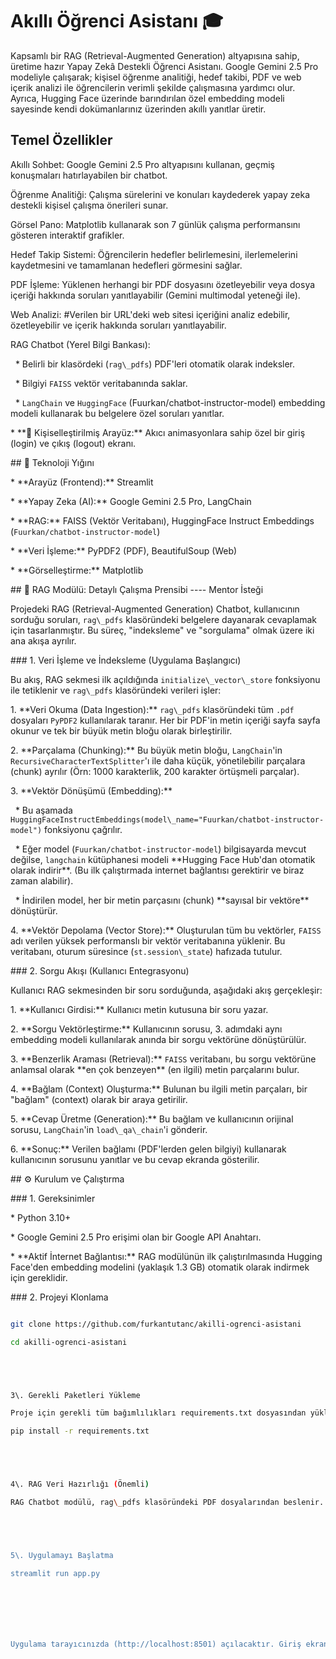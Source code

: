 # Akıllı Öğrenci Asistanı 🎓

Kapsamlı bir RAG (Retrieval-Augmented Generation) altyapısına sahip, üretime hazır Yapay Zekâ Destekli Öğrenci Asistanı.
Google Gemini 2.5 Pro modeliyle çalışarak; kişisel öğrenme analitiği, hedef takibi, PDF ve web içerik analizi ile öğrencilerin verimli şekilde çalışmasına yardımcı olur.
Ayrıca, Hugging Face üzerinde barındırılan özel embedding modeli sayesinde kendi dokümanlarınız üzerinden akıllı yanıtlar üretir.



## Temel Özellikler

 Akıllı Sohbet: Google Gemini 2.5 Pro altyapısını kullanan, geçmiş konuşmaları hatırlayabilen bir chatbot.

Öğrenme Analitiği: Çalışma sürelerini ve konuları kaydederek yapay zeka destekli kişisel çalışma önerileri sunar.

Görsel Pano: Matplotlib kullanarak son 7 günlük çalışma performansını gösteren interaktif grafikler.

Hedef Takip Sistemi: Öğrencilerin hedefler belirlemesini, ilerlemelerini kaydetmesini ve tamamlanan hedefleri görmesini sağlar.

PDF İşleme: Yüklenen herhangi bir PDF dosyasını özetleyebilir veya dosya içeriği hakkında soruları yanıtlayabilir (Gemini multimodal yeteneği ile).

Web Analizi: #Verilen bir URL'deki web sitesi içeriğini analiz edebilir, özetleyebilir ve içerik hakkında soruları yanıtlayabilir.

RAG Chatbot (Yerel Bilgi Bankası):

&nbsp;   \* Belirli bir klasördeki (`rag\_pdfs`) PDF'leri otomatik olarak indeksler.

&nbsp;   \* Bilgiyi `FAISS` vektör veritabanında saklar.

&nbsp;   \* `LangChain` ve `HuggingFace` (Fuurkan/chatbot-instructor-model) embedding modeli kullanarak bu belgelere özel soruları yanıtlar.

\* \*\*🎨 Kişiselleştirilmiş Arayüz:\*\* Akıcı animasyonlara sahip özel bir giriş (login) ve çıkış (logout) ekranı.



\## 🚀 Teknoloji Yığını

\* \*\*Arayüz (Frontend):\*\* Streamlit

\* \*\*Yapay Zeka (AI):\*\* Google Gemini 2.5 Pro, LangChain

\* \*\*RAG:\*\* FAISS (Vektör Veritabanı), HuggingFace Instruct Embeddings (`Fuurkan/chatbot-instructor-model`)

\* \*\*Veri İşleme:\*\* PyPDF2 (PDF), BeautifulSoup (Web)

\* \*\*Görselleştirme:\*\* Matplotlib



\## 🤖 RAG Modülü: Detaylı Çalışma Prensibi ---- Mentor İsteği  

Projedeki RAG (Retrieval-Augmented Generation) Chatbot, kullanıcının sorduğu soruları, `rag\_pdfs` klasöründeki belgelere dayanarak cevaplamak için tasarlanmıştır. Bu süreç, "indeksleme" ve "sorgulama" olmak üzere iki ana akışa ayrılır.



\### 1. Veri İşleme ve İndeksleme (Uygulama Başlangıcı)

Bu akış, RAG sekmesi ilk açıldığında `initialize\_vector\_store` fonksiyonu ile tetiklenir ve `rag\_pdfs` klasöründeki verileri işler:

1\.  \*\*Veri Okuma (Data Ingestion):\*\* `rag\_pdfs` klasöründeki tüm `.pdf` dosyaları `PyPDF2` kullanılarak taranır. Her bir PDF'in metin içeriği sayfa sayfa okunur ve tek bir büyük metin bloğu olarak birleştirilir.

2\.  \*\*Parçalama (Chunking):\*\* Bu büyük metin bloğu, `LangChain`'in `RecursiveCharacterTextSplitter`'ı ile daha küçük, yönetilebilir parçalara (chunk) ayrılır (Örn: 1000 karakterlik, 200 karakter örtüşmeli parçalar).

3\.  \*\*Vektör Dönüşümü (Embedding):\*\*

&nbsp;   \* Bu aşamada `HuggingFaceInstructEmbeddings(model\_name="Fuurkan/chatbot-instructor-model")` fonksiyonu çağrılır.

&nbsp;   \* Eğer model (`Fuurkan/chatbot-instructor-model`) bilgisayarda mevcut değilse, `langchain` kütüphanesi modeli \*\*Hugging Face Hub'dan otomatik olarak indirir\*\*. (Bu ilk çalıştırmada internet bağlantısı gerektirir ve biraz zaman alabilir).

&nbsp;   \* İndirilen model, her bir metin parçasını (chunk) \*\*sayısal bir vektöre\*\* dönüştürür.

4\.  \*\*Vektör Depolama (Vector Store):\*\* Oluşturulan tüm bu vektörler, `FAISS` adı verilen yüksek performanslı bir vektör veritabanına yüklenir. Bu veritabanı, oturum süresince (`st.session\_state`) hafızada tutulur.



\### 2. Sorgu Akışı (Kullanıcı Entegrasyonu)

Kullanıcı RAG sekmesinden bir soru sorduğunda, aşağıdaki akış gerçekleşir:

1\.  \*\*Kullanıcı Girdisi:\*\* Kullanıcı metin kutusuna bir soru yazar.

2\.  \*\*Sorgu Vektörleştirme:\*\* Kullanıcının sorusu, 3. adımdaki aynı embedding modeli kullanılarak anında bir sorgu vektörüne dönüştürülür.

3\.  \*\*Benzerlik Araması (Retrieval):\*\* `FAISS` veritabanı, bu sorgu vektörüne anlamsal olarak \*\*en çok benzeyen\*\* (en ilgili) metin parçalarını bulur.

4\.  \*\*Bağlam (Context) Oluşturma:\*\* Bulunan bu ilgili metin parçaları, bir "bağlam" (context) olarak bir araya getirilir.

5\.  \*\*Cevap Üretme (Generation):\*\* Bu bağlam ve kullanıcının orijinal sorusu, `LangChain`'in `load\_qa\_chain`'i gönderir.

6\.  \*\*Sonuç:\*\* Verilen bağlamı (PDF'lerden gelen bilgiyi) kullanarak kullanıcının sorusunu yanıtlar ve bu cevap ekranda gösterilir.



\## ⚙️ Kurulum ve Çalıştırma

\### 1. Gereksinimler

\* Python 3.10+

\* Google Gemini 2.5 Pro erişimi olan bir Google API Anahtarı.

\* \*\*Aktif İnternet Bağlantısı:\*\* RAG modülünün ilk çalıştırılmasında Hugging Face'den embedding modelini (yaklaşık 1.3 GB) otomatik olarak indirmek için gereklidir.



\### 2. Projeyi Klonlama

```bash

git clone https://github.com/furkantutanc/akilli-ogrenci-asistani

cd akilli-ogrenci-asistani





3\. Gerekli Paketleri Yükleme

Proje için gerekli tüm bağımlılıkları requirements.txt dosyasından yükleyin:

pip install -r requirements.txt





4\. RAG Veri Hazırlığı (Önemli)

RAG Chatbot modülü, rag\_pdfs klasöründeki PDF dosyalarından beslenir. Projeyi klonladığınızda bu klasör ve içindeki örnek PDF'ler otomatik olarak gelecektir.





5\. Uygulamayı Başlatma

streamlit run app.py







Uygulama tarayıcınızda (http://localhost:8501) açılacaktır. Giriş ekranında sizden Adınız ve Google API Anahtarınızı girmeniz istenecektir.

